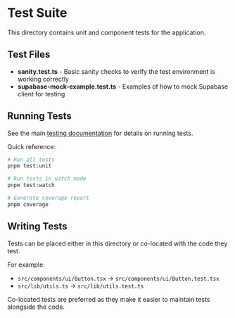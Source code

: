 # Test Suite

This directory contains unit and component tests for the application.

## Test Files

- **sanity.test.ts** - Basic sanity checks to verify the test environment is working correctly
- **supabase-mock-example.test.ts** - Examples of how to mock Supabase client for testing

## Running Tests

See the main [testing documentation](../../docs/testing.md) for details on running tests.

Quick reference:
```bash
# Run all tests
pnpm test:unit

# Run tests in watch mode
pnpm test:watch

# Generate coverage report
pnpm coverage
```

## Writing Tests

Tests can be placed either in this directory or co-located with the code they test.

For example:
- `src/components/ui/Button.tsx` → `src/components/ui/Button.test.tsx`
- `src/lib/utils.ts` → `src/lib/utils.test.ts`

Co-located tests are preferred as they make it easier to maintain tests alongside the code.
